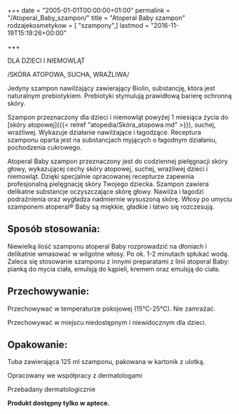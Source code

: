 +++
date = "2005-01-01T00:00:00+01:00"
permalink = "/Atoperal_Baby_szampon/"
title = "Atoperal Baby szampon"
rodzajekosmetykow = [ "szampony",]
lastmod = "2016-11-19T15:19:26+00:00"

+++

DLA DZIECI I NIEMOWLĄT

/SKÓRA ATOPOWA, SUCHA, WRAŻLIWA/

Jedyny szampon nawilżający zawierający Biolin, substancję, która jest naturalnym prebiotykiem. Prebiotyki stymulują prawidłową barierę ochronną skóry.

Szampon przeznaczony dla dzieci i niemowląt powyżej 1 miesiąca życia do [skóry atopowej]({{< relref "atopedia/Skóra_atopowa.md" >}}), suchej, wrażliwej. Wykazuje działanie nawilżające i łagodzące. Receptura szamponu oparta jest na substancjach myjących o łagodnym działaniu, pochodzenia cukrowego.

Atoperal Baby szampon przeznaczony jest do codziennej pielęgnacji skóry głowy, wykazującej cechy skóry atopowej, suchej, wrażliwej dzieci i niemowląt. Dzięki specjalnie opracowanej recepturze zapewnia profesjonalną pielęgnację skóry Twojego dziecka. Szampon zawiera delikatne substancje oczyszczające skórę głowy. Nawilża i łagodzi podrażnienia oraz wygładza nadmiernie wysuszoną skórę. Włosy po umyciu szamponem atoperal® Baby są miękkie, gładkie i łatwo się rozczesują.

Sposób stosowania:
------------------

Niewielką ilość szamponu atoperal Baby rozprowadzić na dłoniach i delikatnie wmasować w wilgotne włosy. Po ok. 1-2 minutach spłukać wodą. Zaleca się stosowanie szamponu z innymi preparatami z linii atoperal Baby: pianką do mycia ciała, emulsją do kąpieli, kremem oraz emulsją do ciała.

Przechowywanie:
---------------

Przechowywać w temperaturze pokojowej (15°C-25°C). Nie zamrażać.

Przechowywać w miejscu niedostępnym i niewidocznym dla dzieci.

Opakowanie:
-----------

Tuba zawierająca 125 ml szamponu, pakowana w kartonik z ulotką.

Opracowany we współpracy z dermatologami

Przebadany dermatologicznie

**Produkt dostępny tylko w aptece.**
